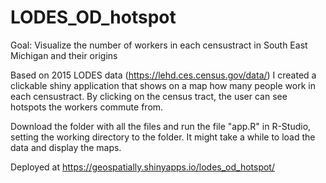 # LODES_OD_hotspot

Goal: Visualize the number of workers in each censustract in South East Michigan and their origins

Based on 2015 LODES data (https://lehd.ces.census.gov/data/) I created a clickable shiny application that shows on a map how many people work in each censustract. By clicking on the census tract, the user can see hotspots the workers commute from.

Download the folder with all the files and run the file "app.R" in R-Studio, setting the working directory to the folder. It might take a while to load the data and display the maps.


Deployed at https://geospatially.shinyapps.io/lodes_od_hotspot/
